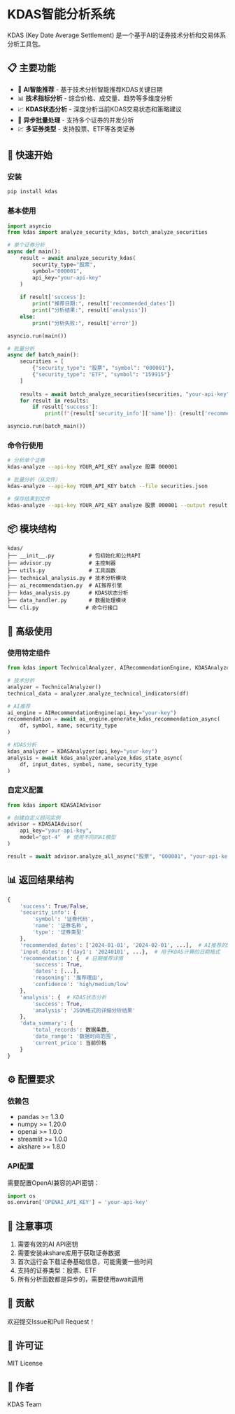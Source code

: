 # KDAS智能分析系统

KDAS (Key Date Average Settlement) 是一个基于AI的证券技术分析和交易体系分析工具包。

## 📋 主要功能

- 🤖 **AI智能推荐** - 基于技术分析智能推荐KDAS关键日期
- 📊 **技术指标分析** - 综合价格、成交量、趋势等多维度分析
- 📈 **KDAS状态分析** - 深度分析当前KDAS交易状态和策略建议
- 🔄 **异步批量处理** - 支持多个证券的并发分析
- 💹 **多证券类型** - 支持股票、ETF等各类证券

## 🚀 快速开始

### 安装

```bash
pip install kdas
```

### 基本使用

```python
import asyncio
from kdas import analyze_security_kdas, batch_analyze_securities

# 单个证券分析
async def main():
    result = await analyze_security_kdas(
        security_type="股票",
        symbol="000001", 
        api_key="your-api-key"
    )
    
    if result['success']:
        print("推荐日期:", result['recommended_dates'])
        print("分析结果:", result['analysis'])
    else:
        print("分析失败:", result['error'])

asyncio.run(main())

# 批量分析
async def batch_main():
    securities = [
        {"security_type": "股票", "symbol": "000001"},
        {"security_type": "ETF", "symbol": "159915"}
    ]
    
    results = await batch_analyze_securities(securities, "your-api-key")
    for result in results:
        if result['success']:
            print(f"{result['security_info']['name']}: {result['recommended_dates']}")

asyncio.run(batch_main())
```

### 命令行使用

```bash
# 分析单个证券
kdas-analyze --api-key YOUR_API_KEY analyze 股票 000001

# 批量分析（从文件）
kdas-analyze --api-key YOUR_API_KEY batch --file securities.json

# 保存结果到文件
kdas-analyze --api-key YOUR_API_KEY analyze 股票 000001 --output result.json
```

## 📦 模块结构

```
kdas/
├── __init__.py           # 包初始化和公共API
├── advisor.py            # 主控制器
├── utils.py              # 工具函数
├── technical_analysis.py # 技术分析模块
├── ai_recommendation.py  # AI推荐引擎
├── kdas_analysis.py      # KDAS状态分析
├── data_handler.py       # 数据处理模块
└── cli.py               # 命令行接口
```

## 🔧 高级使用

### 使用特定组件

```python
from kdas import TechnicalAnalyzer, AIRecommendationEngine, KDASAnalyzer

# 技术分析
analyzer = TechnicalAnalyzer()
technical_data = analyzer.analyze_technical_indicators(df)

# AI推荐
ai_engine = AIRecommendationEngine(api_key="your-key")
recommendation = await ai_engine.generate_kdas_recommendation_async(
    df, symbol, name, security_type
)

# KDAS分析
kdas_analyzer = KDASAnalyzer(api_key="your-key")
analysis = await kdas_analyzer.analyze_kdas_state_async(
    df, input_dates, symbol, name, security_type
)
```

### 自定义配置

```python
from kdas import KDASAIAdvisor

# 创建自定义顾问实例
advisor = KDASAIAdvisor(
    api_key="your-api-key",
    model="gpt-4"  # 使用不同的AI模型
)

result = await advisor.analyze_all_async("股票", "000001", "your-api-key")
```

## 📊 返回结果结构

```python
{
    'success': True/False,
    'security_info': {
        'symbol': '证券代码',
        'name': '证券名称', 
        'type': '证券类型'
    },
    'recommended_dates': ['2024-01-01', '2024-02-01', ...],  # AI推荐的5个日期
    'input_dates': {'day1': '20240101', ...},  # 用于KDAS计算的日期格式
    'recommendation': {  # 日期推荐详情
        'success': True,
        'dates': [...],
        'reasoning': '推荐理由',
        'confidence': 'high/medium/low'
    },
    'analysis': {  # KDAS状态分析
        'success': True,
        'analysis': 'JSON格式的详细分析结果'
    },
    'data_summary': {
        'total_records': 数据条数,
        'date_range': '数据时间范围',
        'current_price': 当前价格
    }
}
```

## ⚙️ 配置要求

### 依赖包

- pandas >= 1.3.0
- numpy >= 1.20.0
- openai >= 1.0.0
- streamlit >= 1.0.0
- akshare >= 1.8.0

### API配置

需要配置OpenAI兼容的API密钥：

```python
import os
os.environ['OPENAI_API_KEY'] = 'your-api-key'
```

## 📝 注意事项

1. 需要有效的AI API密钥
2. 需要安装akshare库用于获取证券数据
3. 首次运行会下载证券基础信息，可能需要一些时间
4. 支持的证券类型：股票、ETF
5. 所有分析函数都是异步的，需要使用await调用

## 🤝 贡献

欢迎提交Issue和Pull Request！

## 📄 许可证

MIT License

## 👥 作者

KDAS Team 